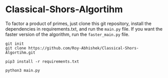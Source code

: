 # Classical-Shors-Algortihm

To factor a product of primes, just clone this git repository, install the dependencies in requirements.txt, and run the ``main.py`` file. If you want the faster version of the algorithm, run the ``faster_main.py`` file.

```
git init
git clone https://github.com/Roy-Abhishek/Classical-Shors-Algortihm.git

pip3 install -r requirements.txt

python3 main.py
```
